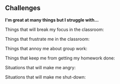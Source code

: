 ## Challenges
<p><b>I'm great at many things but I struggle with...</b></pcoding> 
<p>Things that will break my focus in the classroom:</ploud noises>
<p>Things that frustrate me in the classroom:</pmessy area>
<p>Things that annoy me about group work:</pother people messaround and i do all the work>
<p>Things that keep me from getting my homework done:</pnot enough time at home>
<p>Situations that will make me angry:</pthere is not much that make me angry>
<p>Situations that will make me shut-down:</pmy partners that are messing around>
